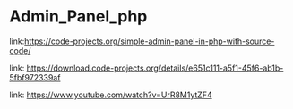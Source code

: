# Admin_Panel_php

link:https://code-projects.org/simple-admin-panel-in-php-with-source-code/

link: https://download.code-projects.org/details/e651c111-a5f1-45f6-ab1b-5fbf972339af

link: https://www.youtube.com/watch?v=UrR8M1ytZF4
